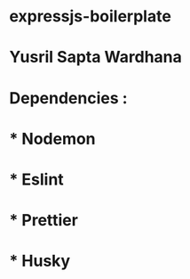 # expressjs-boilerplate
# Yusril Sapta Wardhana
# Dependencies :
# * Nodemon
# * Eslint
# * Prettier
# * Husky
